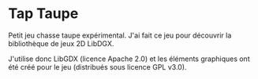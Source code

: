 # Tap Taupe

Petit jeu chasse taupe expérimental. J'ai fait ce jeu pour découvrir la bibliothèque de jeux 2D LibDGX.

J'utilise donc LibGDX (licence Apache 2.0) et les éléments graphiques ont été créé pour le jeu (distribués sous licence GPL v3.0).
